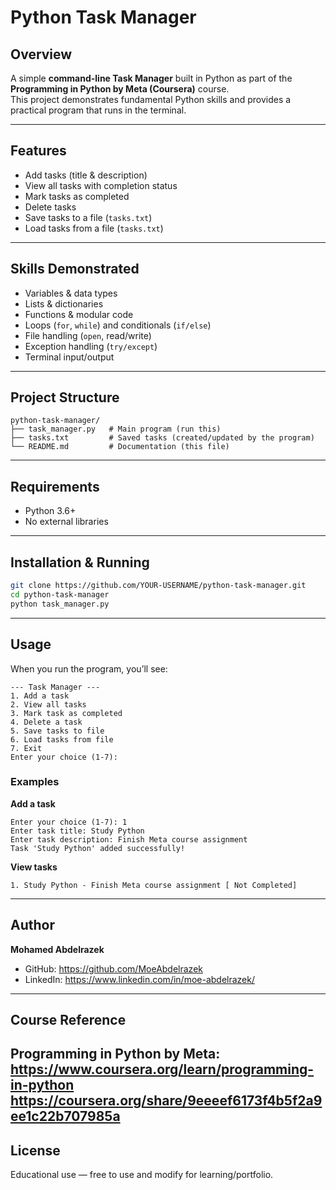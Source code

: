 #  Python Task Manager

##  Overview
A simple **command-line Task Manager** built in Python as part of the **Programming in Python by Meta (Coursera)** course.  
This project demonstrates fundamental Python skills and provides a practical program that runs in the terminal.

---

##  Features
-  Add tasks (title & description)  
-  View all tasks with completion status  
-  Mark tasks as completed  
-  Delete tasks  
-  Save tasks to a file (`tasks.txt`)  
-  Load tasks from a file (`tasks.txt`)  

---

##  Skills Demonstrated
- Variables & data types  
- Lists & dictionaries  
- Functions & modular code  
- Loops (`for`, `while`) and conditionals (`if/else`)  
- File handling (`open`, read/write)  
- Exception handling (`try/except`)  
- Terminal input/output

---

##  Project Structure
```text
python-task-manager/
├── task_manager.py   # Main program (run this)
├── tasks.txt         # Saved tasks (created/updated by the program)
└── README.md         # Documentation (this file)
```

---

##  Requirements
- Python 3.6+  
- No external libraries

---

##  Installation & Running
```bash
git clone https://github.com/YOUR-USERNAME/python-task-manager.git
cd python-task-manager
python task_manager.py
```

---

##  Usage
When you run the program, you’ll see:

```text
--- Task Manager ---
1. Add a task
2. View all tasks
3. Mark task as completed
4. Delete a task
5. Save tasks to file
6. Load tasks from file
7. Exit
Enter your choice (1-7):
```

### Examples

**Add a task**
```text
Enter your choice (1-7): 1
Enter task title: Study Python
Enter task description: Finish Meta course assignment
Task 'Study Python' added successfully!
```

**View tasks**
```text
1. Study Python - Finish Meta course assignment [ Not Completed]
```

---

##  Author
**Mohamed Abdelrazek**  
- GitHub: https://github.com/MoeAbdelrazek  
- LinkedIn: https://www.linkedin.com/in/moe-abdelrazek/

---

##  Course Reference
Programming in Python by Meta:  
https://www.coursera.org/learn/programming-in-python 
https://coursera.org/share/9eeeef6173f4b5f2a9ee1c22b707985a
---

##  License
Educational use — free to use and modify for learning/portfolio.
```
